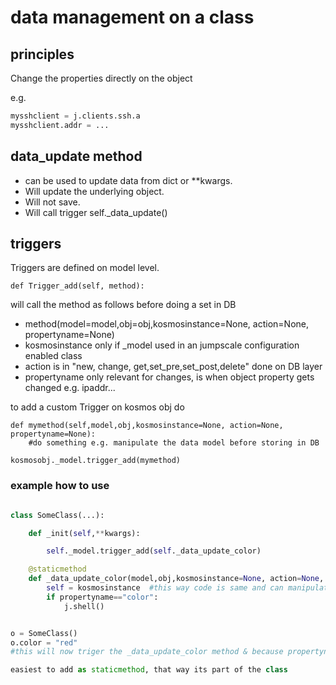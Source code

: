 # data management on a class

## principles

Change the properties directly on the object

e.g.

```python
mysshclient = j.clients.ssh.a
mysshclient.addr = ...

```


## data_update method

- can be used to update data from dict or **kwargs.
- Will update the underlying object.
- Will not save.
- Will call trigger self._data_update()


## triggers

Triggers are defined on model level.

```def Trigger_add(self, method):```

will call the method as follows before doing a set in DB

- method(model=model,obj=obj,kosmosinstance=None, action=None, propertyname=None)
- kosmosinstance only if _model used in an jumpscale configuration enabled class
- action is in "new, change, get,set_pre,set_post,delete"  done on DB layer
- propertyname only relevant for changes, is when object property gets changed e.g. ipaddr...

to add a custom Trigger on kosmos obj do

```
def mymethod(self,model,obj,kosmosinstance=None, action=None, propertyname=None):
    #do something e.g. manipulate the data model before storing in DB

kosmosobj._model.trigger_add(mymethod)
```


### example how to use

```python

class SomeClass(...):

    def _init(self,**kwargs):

        self._model.trigger_add(self._data_update_color)

    @staticmethod
    def _data_update_color(model,obj,kosmosinstance=None, action=None, propertyname=None):
        self = kosmosinstance  #this way code is same and can manipulate self like in other methods
        if propertyname=="color":
            j.shell()


o = SomeClass()
o.color = "red"
#this will now triger the _data_update_color method & because propertyname matches it will get in shell

easiest to add as staticmethod, that way its part of the class


```






